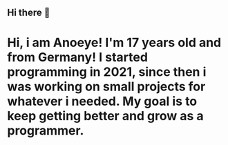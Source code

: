 ## Hi there 👋

# Hi, i am Anoeye! I'm 17 years old and from Germany! I started programming in 2021, since then i was working on small projects for whatever i needed. My goal is to keep getting better and grow as a programmer.
